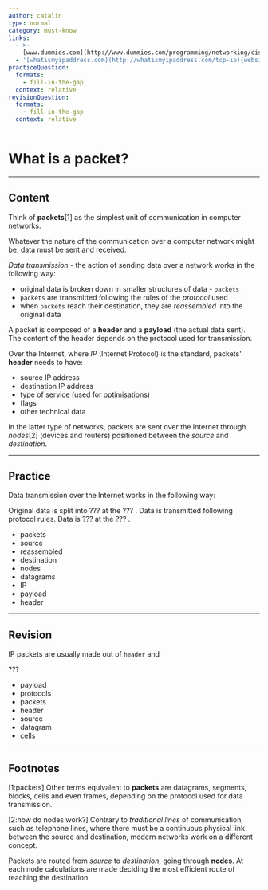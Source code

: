 ```yaml
---
author: catalin
type: normal
category: must-know
links:
  - >-
    [www.dummies.com](http://www.dummies.com/programming/networking/cisco/cisco-networking-packets/){website}
  - '[whatismyipaddress.com](http://whatismyipaddress.com/tcp-ip){website}'
practiceQuestion:
  formats:
    - fill-in-the-gap
  context: relative
revisionQuestion:
  formats:
    - fill-in-the-gap
  context: relative
---
```


# What is a packet?


---

## Content

Think of **packets**[1] as the simplest unit of communication in computer networks.

Whatever the nature of the communication over a computer network might be, data must be sent and received.

*Data transmission* - the action of sending data over a network works in the following way:

- original data is broken down in smaller structures of data - `packets`
- `packets` are transmitted following the rules of the *protocol* used
- when `packets` reach their destination, they are *reassembled* into the original data

A packet is composed of a **header** and a **payload** (the actual data sent). The content of the header depends on the protocol used for transmission.

Over the Internet, where *IP* (Internet Protocol) is the standard, packets' **header** needs to have:

- source IP address
- destination IP address
- type of service (used for optimisations)
- flags
- other technical data

In the latter type of networks, packets are sent over the Internet through *nodes*[2] (devices and routers) positioned between the *source* and *destination*.


---

## Practice

Data transmission over the Internet works in the following way:

Original data is split into ??? at the ??? .
Data is transmitted following protocol rules.
Data is ??? at the ??? .

- packets
- source
- reassembled
- destination
- nodes
- datagrams
- IP
- payload
- header


---

## Revision

IP packets are usually made out of `header` and

???

- payload
- protocols
- packets
- header
- source
- datagram
- cells


---

## Footnotes

[1:packets]
Other terms equivalent to **packets** are datagrams, segments, blocks, cells and even frames, depending on the protocol used for data transmission.

[2:how do nodes work?]
Contrary to *traditional lines* of communication, such as telephone lines, where there must be a continuous physical link between the source and destination, modern networks work on a different concept.

Packets are routed from *source* to *destination*, going through **nodes**. At each node calculations are made deciding the most efficient route of reaching the destination.
